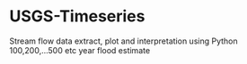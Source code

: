 # USGS-Timeseries
Stream flow data extract, plot and interpretation using Python
100,200,...500 etc year flood estimate
